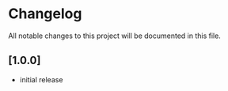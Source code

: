 # Changelog

All notable changes to this project will be documented in this file.

## [1.0.0]

* initial release
